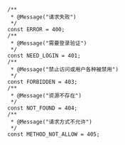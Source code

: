     /**
     * @Message("请求失败")
     */
    const ERROR = 400;
    /**
     * @Message("需要登录验证")
     */
    const NEED_LOGIN = 401;
    /**
     * @Message("禁止访问或用户各种被禁用")
     */
    const FORBIDDEN = 403;
    /**
     * @Message("资源不存在")
     */
    const NOT_FOUND = 404;
    /**
     * @Message("请求方式不允许")
     */
    const METHOD_NOT_ALLOW = 405;